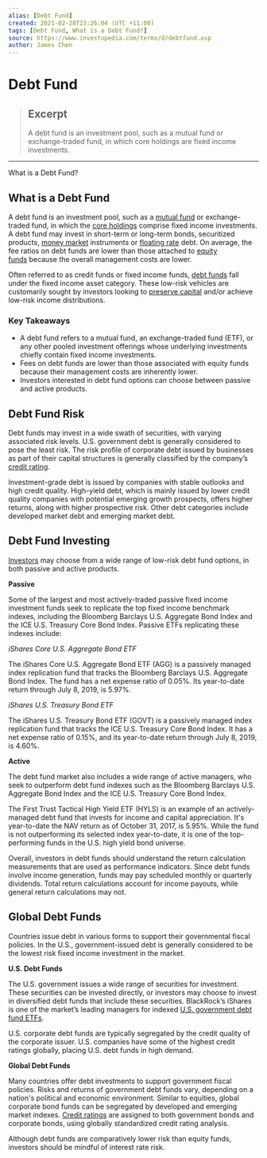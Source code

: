 ```yaml
---
alias: [Debt Fund]
created: 2021-02-28T23:26:04 (UTC +11:00)
tags: [Debt Fund, What is a Debt Fund?]
source: https://www.investopedia.com/terms/d/debtfund.asp
author: James Chen
---
```


# Debt Fund

> ## Excerpt
> A debt fund is an investment pool, such as a mutual fund or exchange-traded fund, in which core holdings are fixed income investments.

---

What is a Debt Fund?
## What is a Debt Fund

A debt fund is an investment pool, such as a [mutual fund](https://www.investopedia.com/terms/m/mutualfund.asp) or exchange-traded fund, in which the [core holdings](https://www.investopedia.com/terms/c/coreholding.asp) comprise fixed income investments. A debt fund may invest in short-term or long-term bonds, securitized products, [money market](https://www.investopedia.com/terms/m/moneymarket.asp) instruments or [floating rate](https://www.investopedia.com/video/play/float/) debt. On average, the fee ratios on debt funds are lower than those attached to [equity funds](https://www.investopedia.com/terms/e/equityfund.asp) because the overall management costs are lower.

Often referred to as credit funds or fixed income funds, [debt funds](https://www.investopedia.com/terms/d/debtfund.asp) fall under the fixed income asset category. These low-risk vehicles are customarily sought by investors looking to [preserve capital](https://www.investopedia.com/terms/p/preservationofcapital.asp) and/or achieve low-risk income distributions.

### Key Takeaways

-   A debt fund refers to a mutual fund, an exchange-traded fund (ETF), or any other pooled investment offerings whose underlying investments chiefly contain fixed income investments. 
-   Fees on debt funds are lower than those associated with equity funds because their management costs are inherently lower. 
-   Investors interested in debt fund options can choose between passive and active products.

## Debt Fund Risk

Debt funds may invest in a wide swath of securities, with varying associated risk levels. U.S. government debt is generally considered to pose the least risk. The risk profile of corporate debt issued by businesses as part of their capital structures is generally classified by the company’s [credit rating](https://www.investopedia.com/terms/c/creditrating.asp).

Investment-grade debt is issued by companies with stable outlooks and high credit quality. High-yield debt, which is mainly issued by lower credit quality companies with potential emerging growth prospects, offers higher returns, along with higher prospective risk. Other debt categories include developed market debt and emerging market debt.

## Debt Fund Investing

[Investors](https://www.investopedia.com/terms/i/investor.asp) may choose from a wide range of low-risk debt fund options, in both passive and active products.

**Passive**

Some of the largest and most actively-traded passive fixed income investment funds seek to replicate the top fixed income benchmark indexes, including the Bloomberg Barclays U.S. Aggregate Bond Index and the ICE U.S. Treasury Core Bond Index. Passive ETFs replicating these indexes include:

_iShares Core U.S. Aggregate Bond ETF_

The iShares Core U.S. Aggregate Bond ETF (AGG) is a passively managed index replication fund that tracks the Bloomberg Barclays U.S. Aggregate Bond Index. The fund has a net expense ratio of 0.05%. Its year-to-date return through July 8, 2019, is 5.97%.

_iShares U.S. Treasury Bond ETF_

The iShares U.S. Treasury Bond ETF (GOVT) is a passively managed index replication fund that tracks the ICE U.S. Treasury Core Bond Index. It has a net expense ratio of 0.15%, and its year-to-date return through July 8, 2019, is 4.60%.

**Active**

The debt fund market also includes a wide range of active managers, who seek to outperform debt fund indexes such as the Bloomberg Barclays U.S. Aggregate Bond Index and the ICE U.S. Treasury Core Bond Index.

The First Trust Tactical High Yield ETF (HYLS) is an example of an actively-managed debt fund that invests for income and capital appreciation. It's year-to-date the NAV return as of October 31, 2017, is 5.95%. While the fund is not outperforming its selected index year-to-date, it is one of the top-performing funds in the U.S. high yield bond universe.

Overall, investors in debt funds should understand the return calculation measurements that are used as performance indicators. Since debt funds involve income generation, funds may pay scheduled monthly or quarterly dividends. Total return calculations account for income payouts, while general return calculations may not.

## Global Debt Funds

Countries issue debt in various forms to support their governmental fiscal policies. In the U.S., government-issued debt is generally considered to be the lowest risk fixed income investment in the market.

**U.S. Debt Funds**

The U.S. government issues a wide range of securities for investment. These securities can be invested directly, or investors may choose to invest in diversified debt funds that include these securities. BlackRock’s iShares is one of the market’s leading managers for indexed [U.S. government debt fund ETFs](http://etfdb.com/etfdb-category/government-bonds/).

U.S. corporate debt funds are typically segregated by the credit quality of the corporate issuer. U.S. companies have some of the highest credit ratings globally, placing U.S. debt funds in high demand.

**Global Debt Funds**

Many countries offer debt investments to support government fiscal policies. Risks and returns of government debt funds vary, depending on a nation's political and economic environment. Similar to equities, global corporate bond funds can be segregated by developed and emerging market indexes. [Credit ratings](https://www.investopedia.com/terms/c/creditrating.asp) are assigned to both government bonds and corporate bonds, using globally standardized credit rating analysis.

Although debt funds are comparatively lower risk than equity funds, investors should be mindful of interest rate risk.
